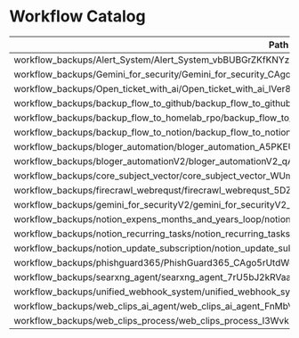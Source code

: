 # Workflow Catalog

| Path | Name | Nodes | Tags | Size | SHA1 |
|---|---:|---:|---|---:|---|
| workflow_backups/Alert_System/Alert_System_vbBUBGrZKfKNYzOm.json | Alert_System | 14 |  | 25799 | 9ae84b8b21 |
| workflow_backups/Gemini_for_security/Gemini_for_security_CAgo5rUtdWqqWmcs.json | Gemini_for_security | 14 |  | 18666 | 8498e2c134 |
| workflow_backups/Open_ticket_with_ai/Open_ticket_with_ai_lVer8jNXRRPV93j7.json | Open_ticket_with_ai | 7 |  | 14102 | b4dc1b221b |
| workflow_backups/backup_flow_to_github/backup_flow_to_github_soRKLXD9NcyyJAzz.json | backup_flow_to_github | 12 |  | 16465 | 0e5d3ca8af |
| workflow_backups/backup_flow_to_homelab_rpo/backup_flow_to_homelab_rpo_r4lS2TaELMoKolrU.json | backup_flow_to_homelab_rpo | 12 |  | 16286 | 4be1a6ec69 |
| workflow_backups/backup_flow_to_notion/backup_flow_to_notion_FfdH5Y4KH7kP3nES.json | backup_flow_to_notion | 12 |  | 19550 | 8fc5a06af7 |
| workflow_backups/bloger_automation/bloger_automation_A5PKEUOPYTWxtN9u.json | bloger_automation | 25 |  | 40812 | c7d7db7651 |
| workflow_backups/bloger_automationV2/bloger_automationV2_qAchpRmYTNmVuivw.json | bloger_automationV2 | 31 |  | 54936 | 85608cd709 |
| workflow_backups/core_subject_vector/core_subject_vector_WUmV5IOao23PYVxp.json | core_subject_vector | 11 |  | 11061 | 3a4b185694 |
| workflow_backups/firecrawl_webrequst/firecrawl_webrequst_5DZajHM0sRZJBsYa.json | firecrawl_webrequst | 4 |  | 3272 | 28b9354d5a |
| workflow_backups/gemini_for_securityV2/gemini_for_securityV2_Nx0w4iZCitmaAY2K.json | gemini_for_securityV2 | 26 |  | 45230 | 89d8695906 |
| workflow_backups/notion_expens_months_and_years_loop/notion_expens_months_and_years_loop_sWUGxQttFBtG9M00.json | notion_expens_months_and_years_loop | 9 |  | 9444 | f1d600e556 |
| workflow_backups/notion_recurring_tasks/notion_recurring_tasks_JtxA8ngj0xKivwCU.json | notion_recurring_tasks | 7 |  | 7024 | f03d46457d |
| workflow_backups/notion_update_subscription/notion_update_subscription_EiqHJh9WJ2EKSyeS.json | notion_update_subscription | 8 |  | 8500 | 4ed270bf06 |
| workflow_backups/phishguard365/PhishGuard365_CAgo5rUtdWqqWmcs.json | PhishGuard365 | 10 |  | 12342 | ac0d43aa7e |
| workflow_backups/searxng_agent/searxng_agent_7rU5bJ2kRVaatK9G.json | searxng_agent | 11 |  | 10062 | 2c12064746 |
| workflow_backups/unified_webhook_system/unified_webhook_system_5jMa9aLoCc0n6roT.json | unified_webhook_system | 14 |  | 30435 | 5ae7110357 |
| workflow_backups/web_clips_ai_agent/web_clips_ai_agent_FnMbVGv8qfuCf7QK.json | web_clips_ai_agent | 17 |  | 20609 | a5ad4e2a2f |
| workflow_backups/web_clips_process/web_clips_process_l3WvkMaKiro3TsZT.json | web_clips_process | 13 |  | 14357 | 33815559c7 |
